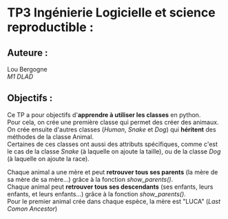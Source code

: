 # TP3 Ingénierie Logicielle et science reproductible :  
## Auteure :  
Lou Bergogne  
*M1 DLAD*   
## Objectifs :  
Ce TP a pour objectifs d'**apprendre à utiliser les classes** en python.  
Pour cela, on crée une première classe qui permet des créer des animaux.  
On crée ensuite d'autres classes (*Human*, *Snake* et *Dog*) qui **héritent** des méthodes de la classe Animal.  
Certaines de ces classes ont aussi des attributs spécifiques, comme c'est le cas de la classe *Snake* (à laquelle on ajoute la taille), ou de la classe *Dog* (à laquelle on ajoute la race).  
  
Chaque animal a une mère et peut **retrouver tous ses parents** (la mère de sa mère de sa mère...) grâce à la fonction *show_parents()*.  
Chaque animal peut **retrouver tous ses descendants** (ses enfants, leurs enfants, et leurs enfants...) grâce à la fonction *show_parents()*.  
Pour le premier animal crée dans chaque espèce, la mère est "LUCA" (*Last Comon Ancestor*)
